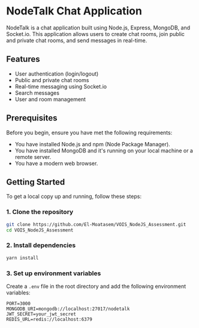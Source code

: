 # NodeTalk Chat Application

NodeTalk is a chat application built using Node.js, Express, MongoDB, and Socket.io. This application allows users to create chat rooms, join public and private chat rooms, and send messages in real-time.

## Features

- User authentication (login/logout)
- Public and private chat rooms
- Real-time messaging using Socket.io
- Search messages
- User and room management

## Prerequisites

Before you begin, ensure you have met the following requirements:

- You have installed Node.js and npm (Node Package Manager).
- You have installed MongoDB and it's running on your local machine or a remote server.
- You have a modern web browser.

## Getting Started

To get a local copy up and running, follow these steps:

### 1. Clone the repository

```bash
git clone https://github.com/El-Moatasem/VOIS_NodeJS_Assessment.git
cd VOIS_NodeJS_Assessment
```

### 2. Install dependencies

```bash
yarn install
```

### 3. Set up environment variables

Create a `.env` file in the root directory and add the following environment variables:

```plaintext
PORT=3000
MONGODB_URI=mongodb://localhost:27017/nodetalk
JWT_SECRET=your_jwt_secret
REDIS_URL=redis://localhost:6379
```


